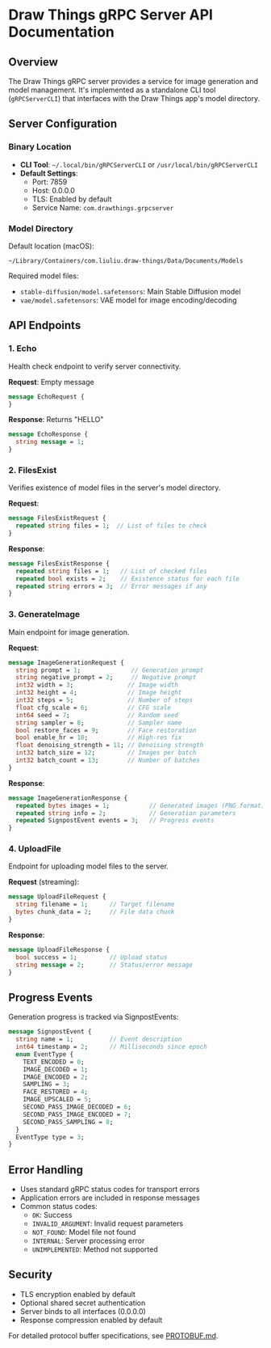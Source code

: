 # Draw Things gRPC Server API Documentation

## Overview

The Draw Things gRPC server provides a service for image generation and model management. It's implemented as a standalone CLI tool (`gRPCServerCLI`) that interfaces with the Draw Things app's model directory.

## Server Configuration

### Binary Location
- **CLI Tool**: `~/.local/bin/gRPCServerCLI` or `/usr/local/bin/gRPCServerCLI`
- **Default Settings**:
  - Port: 7859
  - Host: 0.0.0.0
  - TLS: Enabled by default
  - Service Name: `com.drawthings.grpcserver`

### Model Directory
Default location (macOS):
```
~/Library/Containers/com.liuliu.draw-things/Data/Documents/Models
```

Required model files:
- `stable-diffusion/model.safetensors`: Main Stable Diffusion model
- `vae/model.safetensors`: VAE model for image encoding/decoding

## API Endpoints

### 1. Echo
Health check endpoint to verify server connectivity.

**Request**: Empty message
```protobuf
message EchoRequest {
}
```

**Response**: Returns "HELLO"
```protobuf
message EchoResponse {
  string message = 1;
}
```

### 2. FilesExist
Verifies existence of model files in the server's model directory.

**Request**:
```protobuf
message FilesExistRequest {
  repeated string files = 1;  // List of files to check
}
```

**Response**:
```protobuf
message FilesExistResponse {
  repeated string files = 1;   // List of checked files
  repeated bool exists = 2;    // Existence status for each file
  repeated string errors = 3;  // Error messages if any
}
```

### 3. GenerateImage
Main endpoint for image generation.

**Request**:
```protobuf
message ImageGenerationRequest {
  string prompt = 1;              // Generation prompt
  string negative_prompt = 2;     // Negative prompt
  int32 width = 3;               // Image width
  int32 height = 4;              // Image height
  int32 steps = 5;               // Number of steps
  float cfg_scale = 6;           // CFG scale
  int64 seed = 7;                // Random seed
  string sampler = 8;            // Sampler name
  bool restore_faces = 9;        // Face restoration
  bool enable_hr = 10;           // High-res fix
  float denoising_strength = 11; // Denoising strength
  int32 batch_size = 12;         // Images per batch
  int32 batch_count = 13;        // Number of batches
}
```

**Response**:
```protobuf
message ImageGenerationResponse {
  repeated bytes images = 1;           // Generated images (PNG format)
  repeated string info = 2;            // Generation parameters
  repeated SignpostEvent events = 3;   // Progress events
}
```

### 4. UploadFile
Endpoint for uploading model files to the server.

**Request** (streaming):
```protobuf
message UploadFileRequest {
  string filename = 1;      // Target filename
  bytes chunk_data = 2;     // File data chunk
}
```

**Response**:
```protobuf
message UploadFileResponse {
  bool success = 1;         // Upload status
  string message = 2;       // Status/error message
}
```

## Progress Events

Generation progress is tracked via SignpostEvents:

```protobuf
message SignpostEvent {
  string name = 1;          // Event description
  int64 timestamp = 2;      // Milliseconds since epoch
  enum EventType {
    TEXT_ENCODED = 0;
    IMAGE_DECODED = 1;
    IMAGE_ENCODED = 2;
    SAMPLING = 3;
    FACE_RESTORED = 4;
    IMAGE_UPSCALED = 5;
    SECOND_PASS_IMAGE_DECODED = 6;
    SECOND_PASS_IMAGE_ENCODED = 7;
    SECOND_PASS_SAMPLING = 8;
  }
  EventType type = 3;
}
```

## Error Handling

- Uses standard gRPC status codes for transport errors
- Application errors are included in response messages
- Common status codes:
  - `OK`: Success
  - `INVALID_ARGUMENT`: Invalid request parameters
  - `NOT_FOUND`: Model file not found
  - `INTERNAL`: Server processing error
  - `UNIMPLEMENTED`: Method not supported

## Security

- TLS encryption enabled by default
- Optional shared secret authentication
- Server binds to all interfaces (0.0.0.0)
- Response compression enabled by default

For detailed protocol buffer specifications, see [PROTOBUF.md](PROTOBUF.md).